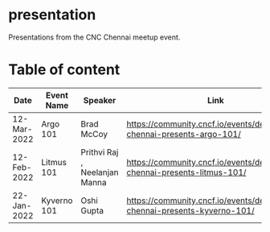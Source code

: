 # presentation
Presentations from the CNC Chennai meetup event.

# Table of content

| Date  | Event Name | Speaker | Link | Document |
| --- | --- | --- | --- | --- |
| 12-Mar-2022 | Argo 101 | Brad McCoy | https://community.cncf.io/events/details/cncf-chennai-presents-argo-101/ | https://www.weave.works/technologies/gitops/ , https://github.com/bradmccoydev/argo-demo/blob/main/.github/workflows/ci.yml , |
| 12-Feb-2022 | Litmus 101 | Prithvi Raj , Neelanjan Manna | https://community.cncf.io/events/details/cncf-chennai-presents-litmus-101/ | github.com/litmuschaos/litmus , docs.litmuschaos.io |
| 22-Jan-2022 | Kyverno 101 | Oshi Gupta | https://community.cncf.io/events/details/cncf-chennai-presents-kyverno-101/ | https://cloudyuga.guru/hands_on_lab/kyverno-introduction/ |

